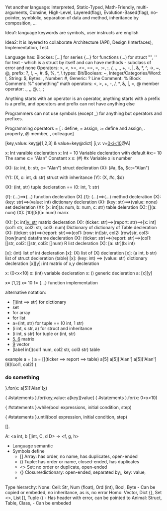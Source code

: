Yet another language: Interpreted, Static-Typed, Math-Friendly, multi-arguments, Consine, High-Level, Layered(flag), Evolution-Based(flag), no-pointer, symblolic, separation of data and method, inheritance by composition, ...

Idea1: language keywords are symbols, user instructs are english

Idea2: It is layered to collaborate Architecture (API), Design (Interfaces), Implementation, Test.

Language has:
Blockes: [...] for series {...} for functions (...) for struct "", '' for text
    - which is a struct by itself and can have methods
    - subclass of error and none
Operators: >, <, >=, <=, ==, =, :=, :, /, ., ,, +, -, |, &,  *, ^, ->, ~, @, 
prefix: ?, !, ~, #, $, %, ^, \ 
types: Bit/Boolean: ~, Integer/Categories/Word: !, String: $, Bytes: \, Number: #, Generic: ?
Line Comment: %
Block Comment: %" something"
math operators: <, >, +, -, /, *, &, |, =, @ member
operator: ., ,, @, :, ; 

Anything starts with an operator is an operator, anything starts with a prefix is a prefix, and operators and prefix can not have anything else

Programmers can not use symbols (except _) for anything but operators and prefixes.

Programming operators = [
: define,
= assign,
:= define and assign,
. property,
@ member,
, colleague]

[key,value: key@[1,2,3] & value=key@dict] 
[i,v: v=[0<i<10](a,c)@A]




x: Int varaible decleration
x: Int = 10 Variable decleration with default
#x:= 10 The same
x:= "Alan" Constant x
x: (#) 
#x Variable x is number

(X): (a: int, b: str, c= "Alan") struct decleration
(X): (#a, $s, $c:="Alan")

(Y): (X, c: int, d: str) struct with inheritance
(Y): (X, #c, $d)

(X): (int, str) tuple decleration == (0: int, 1: str)

{f}: (...)==>(...) function decleration
(X).{f}: (...)==>(...) method decleration
(X): (key: str)==>(value: int) dictionary decleration
(X): (key: str)==>(value: none) set decleration
(X): [x: int](a: num, b: num, c: str) table deleration
(X): [](a: num)
(X): [10][5](a: num) marix 



(X): [x: int][y: str](int) matrix decleration
(X): (ticker: str)==>(report: str)==>[x: int](col1: str, col2: str, col3: num) Dictionary of dictionary of Table decleration
(X): (ticker: str)==>(report: str)==>(col1: [row: int]str, col2: [row]str, col3: [row]num) dataframe decleration
(X): (ticker: str)==>(report: str)==>(col1: []str, col2: []str, col3: []num) R list decleration
(X): [a: str](b: int)

[x]: (int) list of int decleration
[x]: (X) list of (X) decleration
[x]: (a int, b str) list of struct decleration (table)
[x]: (key: int) ==> (value: str) dictionary decleration
[x][y]: int matrix of x,y decleration


x: (0<x<10)
x: (int) variable decleration
x: () generic decleration
a: [x][y]

x= [1,2] 
x= 10
f= {...} function implementation


alternative notation:
- [](int ==> str) for dictionary
- [](==>str) set
- [](int) for array
- [](interface) for list
- a=(int, str) for tuple == (0 int, 1 str)
- (i int, s str, a) for struct and inheritance
- (i int, s str) for tuple or (int, str)
- [5, 6](int) matrix
- [9](int) vector
- [label int](col1 num, col2 str, col3 str) table

example
a = (
a = [](ticker ==> report ==> table)
a[5] 
a[5]['Alan']
a[5]['Alan'][8](col1, col2) 
{
 ### do something
}.for(x: a[5]['Alan'][x](col1)) 

{
#statements
}.for(key,value: a[key][value][]()
{
#statements
}.for(x: 0<x<10)

{
#statements
}.while(bool expressions, initial condition, step)

{
#statements
}.until(bool expression, initial condition, step)

[].

A: <a int, b []int, C, d D> -> <f, g, h>



- Language semantic
- Symbols define
    - [] Array: has order, no name, has duplicates, open-ended
    - () Tuple: has order or name, closed-ended, has duplicates
    - <> Set: no order or duplicate, open-ended 
    - {} Closure/dictionary: open-ended, separated by;, key: value, 
    -

Type hierarchy:
None:
    Cell: Str, Num (float), Ord (int), Bool, Byte
        - Can be copied or embeded, no inheritance, as is, no error 
    Homo: Vector, Dict {}, Set <>, List [], Tuple ()
        - Has header with error, can be pointed to
    Animal: Struct, Table, Class, 
        - Can be embeded
